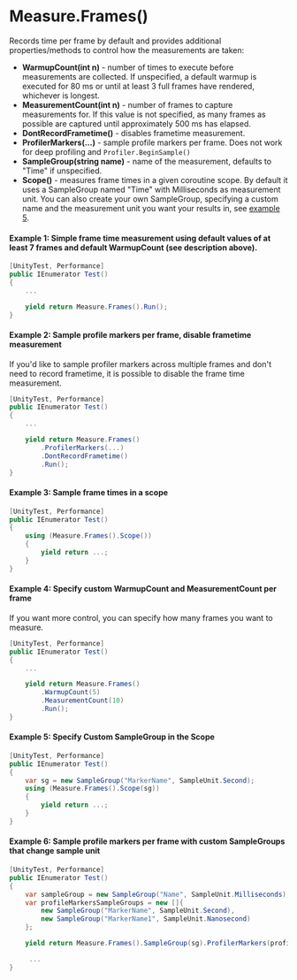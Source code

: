 # Measure.Frames()

Records time per frame by default and provides additional properties/methods to control how the measurements are taken:
* **WarmupCount(int n)** - number of times to execute before measurements are collected. If unspecified, a default warmup is executed for 80 ms or until at least 3 full frames have rendered, whichever is longest.
* **MeasurementCount(int n)** - number of frames to capture measurements for. If this value is not specified, as many frames as possible are captured until approximately 500 ms has elapsed.
* **DontRecordFrametime()** - disables frametime measurement.
* **ProfilerMarkers(...)** - sample profile markers per frame. Does not work for deep profiling and `Profiler.BeginSample()`
* **SampleGroup(string name)** - name of the measurement, defaults to "Time" if unspecified.
* **Scope()** - measures frame times in a given coroutine scope. By default it uses a SampleGroup named "Time" with Milliseconds as measurement unit. You can also create your own SampleGroup, specifying a custom name and the measurement unit you want your results in, see [example 5](#example-5-specify-custom-samplegroup-in-the-scope).


#### Example 1: Simple frame time measurement using default values of at least 7 frames and default WarmupCount (see description above).

``` csharp
[UnityTest, Performance]
public IEnumerator Test()
{
    ...

    yield return Measure.Frames().Run();
}
```

#### Example 2: Sample profile markers per frame, disable frametime measurement

If you'd like to sample profiler markers across multiple frames and don't need to record frametime, it is possible to disable the frame time measurement.

``` csharp
[UnityTest, Performance]
public IEnumerator Test()
{
    ...

    yield return Measure.Frames()
        .ProfilerMarkers(...)
        .DontRecordFrametime()
        .Run();
}
```

#### Example 3: Sample frame times in a scope

``` csharp
[UnityTest, Performance]
public IEnumerator Test()
{
    using (Measure.Frames().Scope())
    {
        yield return ...;
    }
}
```

#### Example 4: Specify custom WarmupCount and MeasurementCount per frame

If you want more control, you can specify how many frames you want to measure.

``` csharp
[UnityTest, Performance]
public IEnumerator Test()
{
    ...

    yield return Measure.Frames()
        .WarmupCount(5)
        .MeasurementCount(10)
        .Run();
}
```
#### Example 5: Specify Custom SampleGroup in the Scope

``` csharp
[UnityTest, Performance]
public IEnumerator Test()
{
    var sg = new SampleGroup("MarkerName", SampleUnit.Second);
    using (Measure.Frames().Scope(sg))
    {
        yield return ...;
    }
}
```

#### Example 6: Sample profile markers per frame with custom SampleGroups that change sample unit

``` csharp
[UnityTest, Performance]
public IEnumerator Test()
{
    var sampleGroup = new SampleGroup("Name", SampleUnit.Milliseconds);
    var profileMarkersSampleGroups = new []{
        new SampleGroup("MarkerName", SampleUnit.Second), 
        new SampleGroup("MarkerName1", SampleUnit.Nanosecond)
    };

    yield return Measure.Frames().SampleGroup(sg).ProfilerMarkers(profileMarkersSampleGroups).Run();

     ...
}
```